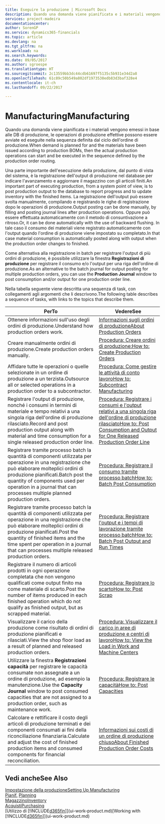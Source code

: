 ```yaml
---
title: Eseguire la produzione | Microsoft Docs
description: Quando una domanda viene pianificata e i materiali vengono emessi in base alle DB di produzione, le operazioni di produzione effettive possono essere avviate ed eseguite nella sequenza definita dal ciclo dell'ordine di produzione.
services: project-madeira
documentationcenter: 
author: SorenGP
ms.service: dynamics365-financials
ms.topic: article
ms.devlang: na
ms.tgt_pltfrm: na
ms.workload: na
ms.search.keywords: 
ms.date: 09/05/2017
ms.author: sgroespe
ms.translationtype: HT
ms.sourcegitcommit: 2c13559bb3dc44cdb61697f5135c5b931e34d2a8
ms.openlocfilehash: 61c89c50b549a802df1973538edb83d3baf328e4
ms.contentlocale: it-ch
ms.lasthandoff: 09/22/2017

---
```

# <a name="manufacturing"></a><span data-ttu-id="5238f-103">Manufacturing</span><span class="sxs-lookup"><span data-stu-id="5238f-103">Manufacturing</span></span>
<span data-ttu-id="5238f-104">Quando una domanda viene pianificata e i materiali vengono emessi in base alle DB di produzione, le operazioni di produzione effettive possono essere avviate ed eseguite nella sequenza definita dal ciclo dell'ordine di produzione.</span><span class="sxs-lookup"><span data-stu-id="5238f-104">When demand is planned for and the materials have been issued according to production BOMs, then the actual production operations can start and be executed in the sequence defined by the production order routing.</span></span>  

<span data-ttu-id="5238f-105">Una parte importante dell'esecuzione della produzione, dal punto di vista del sistema, è la registrazione dell'output di produzione nel database per indicare l'avanzamento e aggiornare il magazzino con gli articoli finiti.</span><span class="sxs-lookup"><span data-stu-id="5238f-105">An important part of executing production, from a system point of view, is to post production output to the database to report progress and to update inventory with the finished items.</span></span> <span data-ttu-id="5238f-106">La registrazione dell'output può essere svolta manualmente, compilando e registrando le righe di registrazione dopo le operazioni di produzione.</span><span class="sxs-lookup"><span data-stu-id="5238f-106">Output posting can be done manually, by filling and posting journal lines after production operations.</span></span> <span data-ttu-id="5238f-107">Oppure può essere effettuata automaticamente con il metodo di consuntivazione a ritroso.</span><span class="sxs-lookup"><span data-stu-id="5238f-107">Or, it can be done automatically with the use of backward flushing.</span></span> <span data-ttu-id="5238f-108">In tale caso il consumo dei materiali viene registrato automaticamente con l'output quando l'ordine di produzione viene impostato su completato.</span><span class="sxs-lookup"><span data-stu-id="5238f-108">In that case material consumption is automatically posted along with output when the production order changes to finished.</span></span>  

<span data-ttu-id="5238f-109">Come alternativa alla registrazione in batch per registrare l'output di più ordini di produzione, è possibile utilizzare la finestra **Registrazioni di produzione** per registrare il consumo e/o l'output per una riga dell'ordine di produzione.</span><span class="sxs-lookup"><span data-stu-id="5238f-109">As an alternative to the batch journal for output posting for multiple production orders, you can use the **Production Journal** window to post consumption and/or output for one production order line.</span></span>  

<span data-ttu-id="5238f-110">Nella tabella seguente viene descritta una sequenza di task, con collegamenti agli argomenti che li descrivono.</span><span class="sxs-lookup"><span data-stu-id="5238f-110">The following table describes a sequence of tasks, with links to the topics that describe them.</span></span>   

|<span data-ttu-id="5238f-111">**Per**</span><span class="sxs-lookup"><span data-stu-id="5238f-111">**To**</span></span>|<span data-ttu-id="5238f-112">**Vedere**</span><span class="sxs-lookup"><span data-stu-id="5238f-112">**See**</span></span>|  
|------------|-------------|  
|<span data-ttu-id="5238f-113">Ottenere informazioni sull'uso degli ordini di produzione.</span><span class="sxs-lookup"><span data-stu-id="5238f-113">Understand how production orders work.</span></span>|[<span data-ttu-id="5238f-114">Informazioni sugli ordini di produzione</span><span class="sxs-lookup"><span data-stu-id="5238f-114">About Production Orders</span></span>](production-about-production-orders.md)|
|<span data-ttu-id="5238f-115">Creare manualmente ordini di produzione.</span><span class="sxs-lookup"><span data-stu-id="5238f-115">Create production orders manually.</span></span>|[<span data-ttu-id="5238f-116">Procedura: Creare ordini di produzione:</span><span class="sxs-lookup"><span data-stu-id="5238f-116">How to: Create Production Orders</span></span>](production-how-to-create-production-orders.md)|
|<span data-ttu-id="5238f-117">Affidare tutte le operazioni o quelle selezionate in un ordine di produzione a un terzista.</span><span class="sxs-lookup"><span data-stu-id="5238f-117">Outsource all or selected operations in a production order to a subcontractor.</span></span>|[<span data-ttu-id="5238f-118">Procedura: Come gestire le attività di conto lavoro</span><span class="sxs-lookup"><span data-stu-id="5238f-118">How to: Subcontract Manufacturing</span></span>](production-how-to-subcontract-manufacturing.md)|
|<span data-ttu-id="5238f-119">Registrare l'output di produzione, nonché i consumi in termini di materiale e tempo relativi a una singola riga dell'ordine di produzione rilasciato.</span><span class="sxs-lookup"><span data-stu-id="5238f-119">Record and post production output along with material and time consumption for a single released production order line.</span></span>|[<span data-ttu-id="5238f-120">Procedura: Registrare i consumi e l'output relativi a una singola riga dell'ordine di produzione rilasciato</span><span class="sxs-lookup"><span data-stu-id="5238f-120">How to: Post Consumption and Output for One Released Production Order Line</span></span>](production-how-to-register-consumption-and-output.md)|  
|<span data-ttu-id="5238f-121">Registrare tramite processo batch la quantità di componenti utilizzata per operazione in una registrazione che può elaborare molteplici ordini di produzione pianificati.</span><span class="sxs-lookup"><span data-stu-id="5238f-121">Batch post the quantity of components used per operation in a journal that can processes multiple planned production orders.</span></span>|[<span data-ttu-id="5238f-122">Procedura: Registrare il consumo tramite processo batch</span><span class="sxs-lookup"><span data-stu-id="5238f-122">How to: Batch Post Consumption</span></span>](production-how-to-post-consumption.md)|
|<span data-ttu-id="5238f-123">Registrare tramite processo batch la quantità di componenti utilizzata per operazione in una registrazione che può elaborare molteplici ordini di produzione pianificati.</span><span class="sxs-lookup"><span data-stu-id="5238f-123">Post the quantity of finished items and the time spent per operation in a journal that can processes multiple released production orders.</span></span>|[<span data-ttu-id="5238f-124">Procedura: Registrare l'output e i tempi di lavorazione tramite processo batch</span><span class="sxs-lookup"><span data-stu-id="5238f-124">How to: Batch Post Output and Run Times</span></span>](production-how-to-post-output-quantity.md)|  
|<span data-ttu-id="5238f-125">Registrare il numero di articoli prodotti in ogni operazione completata che non vengono qualificati come output finito ma come materiale di scarto.</span><span class="sxs-lookup"><span data-stu-id="5238f-125">Post the number of items produced in each finished operation which do not qualify as finished output, but as scrapped material.</span></span>|[<span data-ttu-id="5238f-126">Procedura: Registrare lo scarto</span><span class="sxs-lookup"><span data-stu-id="5238f-126">How to: Post Scrap</span></span>](production-how-to-post-scrap.md)|
|<span data-ttu-id="5238f-127">Visualizzare il carico della produzione come risultato di ordini di produzione pianificati e rilasciati.</span><span class="sxs-lookup"><span data-stu-id="5238f-127">View the shop floor load as a result of planned and released production orders.</span></span>|[<span data-ttu-id="5238f-128">Procedura: Visualizzare il carico in aree di produzione e centri di lavoro</span><span class="sxs-lookup"><span data-stu-id="5238f-128">How to: View the Load in Work and Machine Centers</span></span>](production-how-to-view-the-load-on-work-centers.md)|      
|<span data-ttu-id="5238f-129">Utilizzare la finestra **Registrazioni capacità** per registrare le capacità consumate non assegnate a un ordine di produzione, ad esempio la manutenzione.</span><span class="sxs-lookup"><span data-stu-id="5238f-129">Use the **Capacity Journal** window to post consumed capacities that are not assigned to a production order, such as maintenance work.</span></span>|[<span data-ttu-id="5238f-130">Procedura: Registrare le capacità</span><span class="sxs-lookup"><span data-stu-id="5238f-130">How to: Post Capacities</span></span>](production-how-to-post-capacities.md)|  
|<span data-ttu-id="5238f-131">Calcolare e rettificare il costo degli articoli di produzione terminati e dei componenti consumati ai fini della riconciliazione finanziaria.</span><span class="sxs-lookup"><span data-stu-id="5238f-131">Calculate and adjust the cost of finished production items and consumed components for financial reconciliation.</span></span>|[<span data-ttu-id="5238f-132">Informazioni sui costi di un ordine di produzione chiuso</span><span class="sxs-lookup"><span data-stu-id="5238f-132">About Finished Production Order Costs</span></span>](finance-about-finished-production-order-costs.md)|  

## <a name="see-also"></a><span data-ttu-id="5238f-133">Vedi anche</span><span class="sxs-lookup"><span data-stu-id="5238f-133">See Also</span></span>  
[<span data-ttu-id="5238f-134">Impostazione della produzione</span><span class="sxs-lookup"><span data-stu-id="5238f-134">Setting Up Manufacturing</span></span>](production-configure-production-processes.md)  
<span data-ttu-id="5238f-135">[Pianif.](production-planning.md)    </span><span class="sxs-lookup"><span data-stu-id="5238f-135">[Planning](production-planning.md)    </span></span>  
[<span data-ttu-id="5238f-136">Magazzino</span><span class="sxs-lookup"><span data-stu-id="5238f-136">Inventory</span></span>](inventory-manage-inventory.md)  
[<span data-ttu-id="5238f-137">Acquisti</span><span class="sxs-lookup"><span data-stu-id="5238f-137">Purchasing</span></span>](purchasing-manage-purchasing.md)  
<span data-ttu-id="5238f-138">[Utilizzo di [!INCLUDE[d365fin](includes/d365fin_md.md)]](ui-work-product.md)</span><span class="sxs-lookup"><span data-stu-id="5238f-138">[Working with [!INCLUDE[d365fin](includes/d365fin_md.md)]](ui-work-product.md)</span></span>

